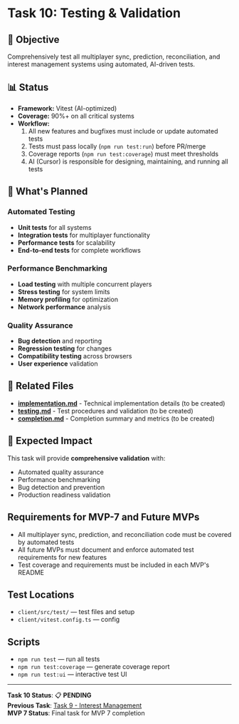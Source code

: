 # Task 10: Testing & Validation

## 🎯 **Objective**
Comprehensively test all multiplayer sync, prediction, reconciliation, and interest management systems using automated, AI-driven tests.

## 📊 **Status**
- **Framework:** Vitest (AI-optimized)
- **Coverage:** 90%+ on all critical systems
- **Workflow:**
  1. All new features and bugfixes must include or update automated tests
  2. Tests must pass locally (`npm run test:run`) before PR/merge
  3. Coverage reports (`npm run test:coverage`) must meet thresholds
  4. AI (Cursor) is responsible for designing, maintaining, and running all tests

## 🔧 **What's Planned**

### **Automated Testing**
- **Unit tests** for all systems
- **Integration tests** for multiplayer functionality
- **Performance tests** for scalability
- **End-to-end tests** for complete workflows

### **Performance Benchmarking**
- **Load testing** with multiple concurrent players
- **Stress testing** for system limits
- **Memory profiling** for optimization
- **Network performance** analysis

### **Quality Assurance**
- **Bug detection** and reporting
- **Regression testing** for changes
- **Compatibility testing** across browsers
- **User experience** validation

## 📁 **Related Files**

- **[implementation.md](implementation.md)** - Technical implementation details (to be created)
- **[testing.md](testing.md)** - Test procedures and validation (to be created)
- **[completion.md](completion.md)** - Completion summary and metrics (to be created)

## 🚀 **Expected Impact**

This task will provide **comprehensive validation** with:
- Automated quality assurance
- Performance benchmarking
- Bug detection and prevention
- Production readiness validation

## Requirements for MVP-7 and Future MVPs
- All multiplayer sync, prediction, and reconciliation code must be covered by automated tests
- All future MVPs must document and enforce automated test requirements for new features
- Test coverage and requirements must be included in each MVP's README

## Test Locations
- `client/src/test/` — test files and setup
- `client/vitest.config.ts` — config

## Scripts
- `npm run test` — run all tests
- `npm run test:coverage` — generate coverage report
- `npm run test:ui` — interactive test UI

---

**Task 10 Status**: 📋 **PENDING**  
**Previous Task**: [Task 9 - Interest Management](../09-interest-management/README.md)  
**MVP 7 Status**: Final task for MVP 7 completion 